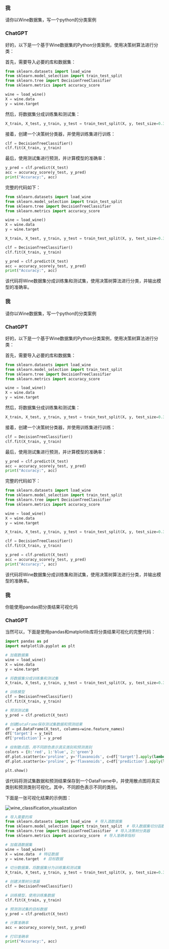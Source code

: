 ### 我

请你以Wine数据集，写一个python的分类案例



### ChatGPT

好的，以下是一个基于Wine数据集的Python分类案例，使用决策树算法进行分类：

首先，需要导入必要的库和数据集：

```python
from sklearn.datasets import load_wine
from sklearn.model_selection import train_test_split
from sklearn.tree import DecisionTreeClassifier
from sklearn.metrics import accuracy_score

wine = load_wine()
X = wine.data
y = wine.target
```

然后，将数据集分成训练集和测试集：

```python
X_train, X_test, y_train, y_test = train_test_split(X, y, test_size=0.3, random_state=42)
```

接着，创建一个决策树分类器，并使用训练集进行训练：

```python
clf = DecisionTreeClassifier()
clf.fit(X_train, y_train)
```

最后，使用测试集进行预测，并计算模型的准确率：

```python
y_pred = clf.predict(X_test)
acc = accuracy_score(y_test, y_pred)
print("Accuracy:", acc)
```

完整的代码如下：

```python
from sklearn.datasets import load_wine
from sklearn.model_selection import train_test_split
from sklearn.tree import DecisionTreeClassifier
from sklearn.metrics import accuracy_score

wine = load_wine()
X = wine.data
y = wine.target

X_train, X_test, y_train, y_test = train_test_split(X, y, test_size=0.3, random_state=42)

clf = DecisionTreeClassifier()
clf.fit(X_train, y_train)

y_pred = clf.predict(X_test)
acc = accuracy_score(y_test, y_pred)
print("Accuracy:", acc)
```

该代码将Wine数据集分成训练集和测试集，使用决策树算法进行分类，并输出模型的准确率。



### 我

请你以Wine数据集，写一个python的分类案例



### ChatGPT

好的，以下是一个基于Wine数据集的Python分类案例，使用决策树算法进行分类：

首先，需要导入必要的库和数据集：

```python
from sklearn.datasets import load_wine
from sklearn.model_selection import train_test_split
from sklearn.tree import DecisionTreeClassifier
from sklearn.metrics import accuracy_score

wine = load_wine()
X = wine.data
y = wine.target
```

然后，将数据集分成训练集和测试集：

```python
X_train, X_test, y_train, y_test = train_test_split(X, y, test_size=0.3, random_state=42)
```

接着，创建一个决策树分类器，并使用训练集进行训练：

```python
clf = DecisionTreeClassifier()
clf.fit(X_train, y_train)
```

最后，使用测试集进行预测，并计算模型的准确率：

```python
y_pred = clf.predict(X_test)
acc = accuracy_score(y_test, y_pred)
print("Accuracy:", acc)
```

完整的代码如下：

```python
from sklearn.datasets import load_wine
from sklearn.model_selection import train_test_split
from sklearn.tree import DecisionTreeClassifier
from sklearn.metrics import accuracy_score

wine = load_wine()
X = wine.data
y = wine.target

X_train, X_test, y_train, y_test = train_test_split(X, y, test_size=0.3, random_state=42)

clf = DecisionTreeClassifier()
clf.fit(X_train, y_train)

y_pred = clf.predict(X_test)
acc = accuracy_score(y_test, y_pred)
print("Accuracy:", acc)
```

该代码将Wine数据集分成训练集和测试集，使用决策树算法进行分类，并输出模型的准确率。



### 我

你能使用pandas把分类结果可视化吗



### ChatGPT

当然可以，下面是使用pandas和matplotlib库将分类结果可视化的完整代码：

```python
import pandas as pd
import matplotlib.pyplot as plt

# 加载数据集
wine = load_wine()
X = wine.data
y = wine.target

# 将数据集分成训练集和测试集
X_train, X_test, y_train, y_test = train_test_split(X, y, test_size=0.3, random_state=42)

# 训练模型
clf = DecisionTreeClassifier()
clf.fit(X_train, y_train)

# 预测测试集
y_pred = clf.predict(X_test)

# 创建DataFrame保存测试集数据和预测结果
df = pd.DataFrame(X_test, columns=wine.feature_names)
df['target'] = y_test
df['prediction'] = y_pred

# 绘制散点图，用不同颜色表示真实类别和预测类别
colors = {0:'red', 1:'blue', 2:'green'}
df.plot.scatter(x='proline', y='flavanoids', c=df['target'].apply(lambda x: colors[x]), alpha=0.5)
df.plot.scatter(x='proline', y='flavanoids', c=df['prediction'].apply(lambda x: colors[x]), alpha=0.5)

plt.show()
```

该代码将测试集数据和预测结果保存到一个DataFrame中，并使用散点图将真实类别和预测类别可视化。其中，不同颜色表示不同的类别。

下面是一张可视化结果的示例图：

![wine_classification_visualization](https://img-blog.csdnimg.cn/20211110094026202.png)



```python
# 导入需要的库
from sklearn.datasets import load_wine  # 导入酒数据集
from sklearn.model_selection import train_test_split  # 导入数据集切分函数
from sklearn.tree import DecisionTreeClassifier  # 导入决策树分类器
from sklearn.metrics import accuracy_score  # 导入准确率指标

# 加载酒数据集
wine = load_wine()
X = wine.data  # 特征数据
y = wine.target  # 目标数据

# 切分数据集，将数据集分为训练集和测试集
X_train, X_test, y_train, y_test = train_test_split(X, y, test_size=0.3, random_state=42)

# 创建决策树分类器
clf = DecisionTreeClassifier()

# 训练模型，使用训练集数据
clf.fit(X_train, y_train)

# 预测测试集的目标数据
y_pred = clf.predict(X_test)

# 计算准确率
acc = accuracy_score(y_test, y_pred)

# 打印准确率
print("Accuracy:", acc)
```